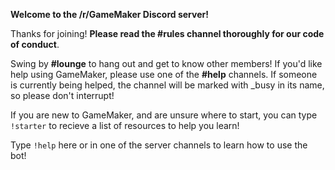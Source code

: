 __**Welcome to the /r/GameMaker Discord server!**__

Thanks for joining! **Please read the #rules channel thoroughly for our code of conduct**.

Swing by **#lounge** to hang out and get to know other members! If you'd like help using GameMaker, please use one of the **#help** channels. If someone is currently being helped, the channel will be marked with _busy in its name, so please don't interrupt!

If you are new to GameMaker, and are unsure where to start, you can type `!starter` to recieve a list of resources to help you learn!

Type `!help` here or in one of the server channels to learn how to use the bot!
